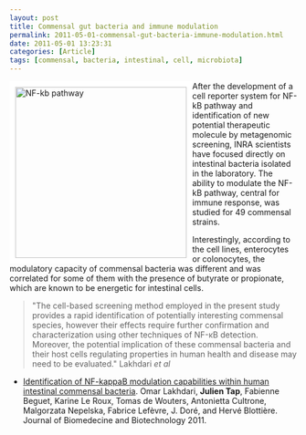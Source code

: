 ```yaml
---
layout: post
title: Commensal gut bacteria and immune modulation 
permalink: 2011-05-01-commensal-gut-bacteria-immune-modulation.html
date: 2011-05-01 13:23:31
categories: [Article]
tags: [commensal, bacteria, intestinal, cell, microbiota]
---
```





<img src="http://upload.wikimedia.org/wikipedia/commons/thumb/6/63/NF-%CE%BAB.svg/500px-NF-%CE%BAB.svg.png" alt="NF-kb pathway" style="float: left; border: 10px solid white; width: 300px;"/>
After the development of a cell reporter system for NF-kB pathway and identification of new potential therapeutic molecule by metagenomic screening, INRA scientists have focused directly on intestinal bacteria isolated in the laboratory. The ability to modulate the NF-kB pathway, central for immune response, was studied for 49 commensal strains.

Interestingly, according to the cell lines, enterocytes or colonocytes, the modulatory capacity of commensal bacteria was different and was correlated for some of them with the presence of butyrate or propionate, which are known to be energetic for intestinal cells.

> "The cell-based screening method employed in the present study provides a rapid identification of potentially interesting commensal species, however their effects require further confirmation and characterization using other techniques of NF-κB detection. Moreover, the potential implication of these commensal bacteria and their host cells regulating properties in human health and disease may need to be evaluated." Lakhdari _et al_

* [Identification of NF-kappaB modulation capabilities within human intestinal commensal bacteria](www.hindawi.com/journals/bmri/2011/282356/). Omar Lakhdari, **Julien Tap**, Fabienne Beguet, Karine Le Roux, Tomas de Wouters, Antonietta Cultrone, Malgorzata Nepelska, Fabrice Lefèvre, J. Doré, and Hervé Blottière. Journal of Biomedecine and Biotechnology 2011.